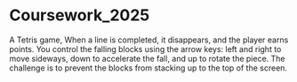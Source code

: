 # Coursework_2025
A Tetris game,  When a line is completed, it disappears, and  the player earns points. You control the falling blocks using the arrow keys: left and right to  move sideways, down to accelerate the fall, and up to rotate the piece. The challenge is to  prevent the blocks from stacking up to the top of the screen.

